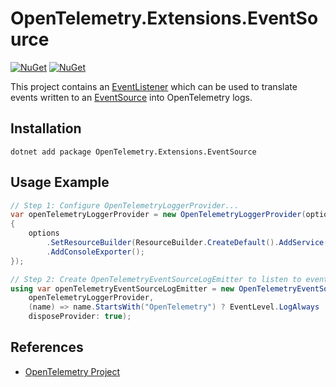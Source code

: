 # OpenTelemetry.Extensions.EventSource

[![NuGet](https://img.shields.io/nuget/v/OpenTelemetry.Extensions.EventSource.svg)](https://www.nuget.org/packages/OpenTelemetry.Extensions.EventSource)
[![NuGet](https://img.shields.io/nuget/dt/OpenTelemetry.Extensions.EventSource.svg)](https://www.nuget.org/packages/OpenTelemetry.Extensions.EventSource)

This project contains an
[EventListener](https://docs.microsoft.com/dotnet/api/system.diagnostics.tracing.eventlistener)
which can be used to translate events written to an
[EventSource](https://docs.microsoft.com/dotnet/api/system.diagnostics.tracing.eventsource)
into OpenTelemetry logs.

## Installation

```shell
dotnet add package OpenTelemetry.Extensions.EventSource
```

## Usage Example

```csharp
// Step 1: Configure OpenTelemetryLoggerProvider...
var openTelemetryLoggerProvider = new OpenTelemetryLoggerProvider(options =>
{
    options
        .SetResourceBuilder(ResourceBuilder.CreateDefault().AddService("MyService"))
        .AddConsoleExporter();
});

// Step 2: Create OpenTelemetryEventSourceLogEmitter to listen to events...
using var openTelemetryEventSourceLogEmitter = new OpenTelemetryEventSourceLogEmitter(
    openTelemetryLoggerProvider,
    (name) => name.StartsWith("OpenTelemetry") ? EventLevel.LogAlways : null,
    disposeProvider: true);
```

## References

* [OpenTelemetry Project](https://opentelemetry.io/)
